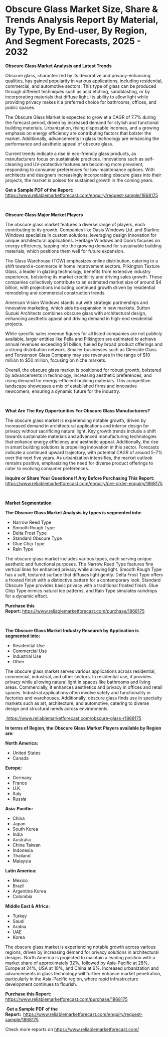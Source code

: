 <p><h1>Obscure Glass Market Size, Share & Trends Analysis Report By Material, By Type, By End-user, By Region, And Segment Forecasts, 2025 - 2032</h1></p><p><strong>Obscure Glass Market Analysis and Latest Trends</strong></p>
<p><p>Obscure glass, characterized by its decorative and privacy-enhancing qualities, has gained popularity in various applications, including residential, commercial, and automotive sectors. This type of glass can be produced through different techniques such as acid etching, sandblasting, or by incorporating materials that diffuse light. Its ability to allow light while providing privacy makes it a preferred choice for bathrooms, offices, and public spaces.</p><p>The Obscure Glass Market is expected to grow at a CAGR of 7.7% during the forecast period, driven by increased demand for stylish and functional building materials. Urbanization, rising disposable incomes, and a growing emphasis on energy efficiency are contributing factors that bolster the market. Additionally, advancements in glass technology are enhancing the performance and aesthetic appeal of obscure glass.</p><p>Current trends indicate a rise in eco-friendly glass products, as manufacturers focus on sustainable practices. Innovations such as self-cleaning and UV-protective features are becoming more prevalent, responding to consumer preferences for low-maintenance options. With architects and designers increasingly incorporating obscure glass into their projects, the market is poised for sustained growth in the coming years.</p></p>
<p><strong>Get a Sample PDF of the Report:&nbsp;</strong> <a href="https://www.reliablemarketforecast.com/enquiry/request-sample/1868175?utm_campaign=1842&utm_medium=2&utm_source=Github&utm_content=ia&utm_term=30012025&utm_id=obscure-glass">https://www.reliablemarketforecast.com/enquiry/request-sample/1868175</a></p>
<p>&nbsp;</p>
<p><strong>Obscure Glass Major Market Players</strong></p>
<p><p>The obscure glass market features a diverse range of players, each contributing to its growth. Companies like Oasis Windows Ltd. and Starline Windows specialize in custom solutions, leveraging design innovation for unique architectural applications. Heritage Windows and Doors focuses on energy efficiency, tapping into the growing demand for sustainable building materials, which positions them well for future expansion.</p><p>The Glass Warehouse (TGW) emphasizes online distribution, catering to a shift toward e-commerce in home improvement sectors. Pilkington Texture Glass, a leader in glazing technology, benefits from extensive industry experience, bolstering its market credibility and driving sales growth. These companies collectively contribute to an estimated market size of around $4 billion, with projections indicating continued growth driven by residential remodeling and commercial construction trends.</p><p>American Vision Windows stands out with strategic partnerships and innovative marketing, which aids its expansion in new markets. Sutton Suzuki Architects combines obscure glass with architectural design, enhancing aesthetic appeal and driving demand in high-end residential projects.</p><p>While specific sales revenue figures for all listed companies are not publicly available, larger entities like Pella and Pilkington are estimated to achieve annual revenues exceeding $1 billion, fueled by broad product offerings and a strong distribution network. Smaller businesses such as Glenside Glass and Torstenson Glass Company may see revenues in the range of $10 million to $50 million, focusing on niche markets.</p><p>Overall, the obscure glass market is positioned for robust growth, bolstered by advancements in technology, increasing aesthetic preferences, and rising demand for energy-efficient building materials. This competitive landscape showcases a mix of established firms and innovative newcomers, ensuring a dynamic future for the industry.</p></p>
<p>&nbsp;</p>
<p><strong>What Are The Key Opportunities For Obscure Glass Manufacturers?</strong></p>
<p><p>The obscure glass market is experiencing notable growth, driven by increased demand in architectural applications and interior design for privacy without sacrificing natural light. Key growth trends include a shift towards sustainable materials and advanced manufacturing technologies that enhance energy efficiency and aesthetic appeal. Additionally, the rise in smart building solutions is propelling innovation in this sector. Forecasts indicate a continued upward trajectory, with potential CAGR of around 5-7% over the next five years. As urbanization intensifies, the market outlook remains positive, emphasizing the need for diverse product offerings to cater to evolving consumer preferences.</p></p>
<p><strong>Inquire or Share Your Questions If Any Before Purchasing This Report:</strong> <a href="https://www.reliablemarketforecast.com/enquiry/pre-order-enquiry/1868175?utm_campaign=1842&utm_medium=2&utm_source=Github&utm_content=ia&utm_term=30012025&utm_id=obscure-glass">https://www.reliablemarketforecast.com/enquiry/pre-order-enquiry/1868175</a></p>
<p>&nbsp;</p>
<p><strong>Market Segmentation</strong></p>
<p><strong>The Obscure Glass Market Analysis by types is segmented into:</strong></p>
<p><ul><li>Narrow Reed Type</li><li>Smooth Rough Type</li><li>Delta Frost Type</li><li>Standard Obscure Type</li><li>Glue Chip Type</li><li>Rain Type</li></ul></p>
<p><p>The obscure glass market includes various types, each serving unique aesthetic and functional purposes. The Narrow Reed Type features fine vertical lines for enhanced privacy while allowing light. Smooth Rough Type has a soft, textured surface that diffuses light gently. Delta Frost Type offers a frosted finish with a distinctive pattern for a contemporary look. Standard Obscure Type provides basic privacy with a traditional frosted finish. Glue Chip Type mimics natural ice patterns, and Rain Type simulates raindrops for a dynamic effect.</p></p>
<p><strong>Purchase this Report:&nbsp;</strong><a href="https://www.reliablemarketforecast.com/purchase/1868175?utm_campaign=1842&utm_medium=2&utm_source=Github&utm_content=ia&utm_term=30012025&utm_id=obscure-glass">https://www.reliablemarketforecast.com/purchase/1868175</a></p>
<p>&nbsp;</p>
<p><strong>The Obscure Glass Market Industry Research by Application is segmented into:</strong></p>
<p><ul><li>Residential Use</li><li>Commercial Use</li><li>Industrial Use</li><li>Other</li></ul></p>
<p><p>The obscure glass market serves various applications across residential, commercial, industrial, and other sectors. In residential use, it provides privacy while allowing natural light in spaces like bathrooms and living areas. Commercially, it enhances aesthetics and privacy in offices and retail spaces. Industrial applications often involve safety and functionality in factories and warehouses. Additionally, obscure glass finds use in specialty markets such as art, architecture, and automotive, catering to diverse design and structural needs across environments.</p></p>
<p><a href="https://www.reliablemarketforecast.com/obscure-glass-r1868175?utm_campaign=1842&utm_medium=2&utm_source=Github&utm_content=ia&utm_term=30012025&utm_id=obscure-glass">&nbsp;https://www.reliablemarketforecast.com/obscure-glass-r1868175</a></p>
<p><strong>In terms of Region, the Obscure Glass Market Players available by Region are:</strong></p>
<p>
    <p> <strong> North America: </strong>
        <ul>
            <li>United States</li>
            <li>Canada</li>
        </ul>
        </p> 
    <p> <strong> Europe: </strong>
        <ul>
            <li>Germany</li>
            <li>France</li>
            <li>U.K.</li>
            <li>Italy</li>
            <li>Russia</li>
        </ul>
        </p> 
    <p> <strong> Asia-Pacific: </strong>
        <ul>
            <li>China</li>
            <li>Japan</li>
            <li>South Korea</li>
            <li>India</li>
            <li>Australia</li>
            <li>China Taiwan</li>
            <li>Indonesia</li>
            <li>Thailand</li>
            <li>Malaysia</li>
        </ul>
        </p> 
    <p> <strong> Latin America: </strong>
        <ul>
            <li>Mexico</li>
            <li>Brazil</li>
            <li>Argentina Korea</li>
            <li>Colombia</li>
        </ul>
        </p> 
    <p> <strong> Middle East & Africa: </strong>
        <ul>
            <li>Turkey</li>
            <li>Saudi</li>
            <li>Arabia</li>
            <li>UAE</li>
            <li>Korea</li>
        </ul>
    </p>
    </p>
<p><p>The obscure glass market is experiencing notable growth across various regions, driven by increasing demand for privacy solutions in architectural designs. North America is projected to maintain a leading position with a market share of approximately 32%, followed by Asia-Pacific at 28%, Europe at 24%, USA at 10%, and China at 6%. Increased urbanization and advancements in glass technology will further enhance market penetration, particularly in the Asia-Pacific region, where rapid infrastructure development continues to flourish.</p></p>
<p><strong>Purchase this Report: </strong><a href="https://www.reliablemarketforecast.com/purchase/1868175?utm_campaign=1842&utm_medium=2&utm_source=Github&utm_content=ia&utm_term=30012025&utm_id=obscure-glass">https://www.reliablemarketforecast.com/purchase/1868175</a></p>
<p>&nbsp;<strong>Get a Sample PDF of the Report:&nbsp;&nbsp;</strong><a href="https://www.reliablemarketforecast.com/enquiry/request-sample/1868175?utm_campaign=1842&utm_medium=2&utm_source=Github&utm_content=ia&utm_term=30012025&utm_id=obscure-glass">https://www.reliablemarketforecast.com/enquiry/request-sample/1868175</a></p>
<p><strong></strong></p>
<p>Check more reports on <a href="https://www.reliablemarketforecast.com/?utm_campaign=1842&utm_medium=2&utm_source=Github&utm_content=ia&utm_term=30012025&utm_id=obscure-glass">https://www.reliablemarketforecast.com/</a></p>